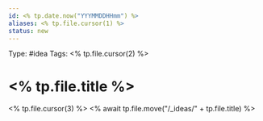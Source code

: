 ```yaml
---
id: <% tp.date.now("YYYMMDDHHmm") %>
aliases: <% tp.file.cursor(1) %>
status: new
---
```

Type: #idea 
Tags: <% tp.file.cursor(2) %>

# <% tp.file.title %>
<% tp.file.cursor(3) %>
<% await tp.file.move("/_ideas/" + tp.file.title) %>

